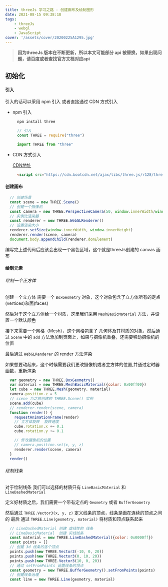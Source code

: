 ```yaml
---
title: threeJs 学习之路 - 创建画布及绘制图形
date: 2021-08-15 09:38:18
tags:
    - threeJs
    - webgl
    - JavaScript
cover: '/assets/cover/20200225A1295.jpg'
---
```


> **因为threeJs 版本在不断更新，所以本文可能部分 api 被替换，如果出现问题，请百度或者查找官方文档对应api**


## 初始化
#### 引入

引入的话可以采用 npm 引入 或者直接通过 CDN 方式引入
* npm 引入
  ~~~js
    npm install three

    // 引入
    const THREE = require("three")

    import THREE from "three"
  ~~~

* CDN 方式引入

  [CDN地址](https://www.bootcdn.cn/three.js/)

  ~~~html
    <script src="https://cdn.bootcdn.net/ajax/libs/three.js/r128/three.js"></script>
  ~~~

#### 创建画布

  ~~~js
    // 创建场景
    const scene = new THREE.Scene()
    // 创建一个摄像机
    const camera = new THREE.PerspectiveCamera(50, window.innerWidth/window.innerHeight, 1, 1000)
    // 实例化渲染器
    const renderer = new THREE.WebGLRenderer()
    // 设置渲染大小
    renderer.setSize(window.innerWidth, window.innerHeight)
    renderer.render(scene, camera)
    document.body.appendChild(renderer.domElement)
  ~~~

  编写完上述代码后应该会出现一个黑色区域，这个就是threeJs创建的 canvas 画布

#### 绘制元素

###### 绘制一个正方体

  创建一个立方体 需要一个 `BoxGeometry` 对象，这个对象包含了立方体所有的定点(vertices)和面(faces)

  然后对于这个立方体给一个材质，这里我们采用 `MeshBasicMaterial` 方法，并设置一个默认颜色

  接下来需要一个网格（Mesh），这个网格包含了 几何体及其材质的对象，然后通过 `Scene` 中的 `add` 方法添加到页面上，如果与摄像机重叠，还需要移动摄像机的位置

  最后通过 `WebGLRenderer` 的 render 方法渲染

  如果想要动起来，这个时候需要我们更改摄像机或者立方体的位置,并通过定时器函数，重新渲染

  ~~~js
    var geometry = new THREE.BoxGeometry()
    var material = new THREE.MeshBasicMaterial({color: 0x00ff00})
    let cube = new THREE.Mesh(geometry, material)
    camera.position.z = 5
    // scene 为之前创建的 THREE.Scene() 实例
    scene.add(cube)
    // renderer.render(scene, camera)
    function render() {
      requestAnimationFrame(render)
      // 立方体旋转  旋转速度
      cube.rotation.x += 0.1
      cube.rotation.y += 0.1

      // 修改摄像机的位置
      // camera.position.set(x, y, z) 
      renderer.render(scene, camera)
    }
    render()
  ~~~

###### 绘制线条

  对于绘制线条 我们可以选择的材质只有 `LineBasicMaterial` 和 `LineDashedMaterial`

  定义好材质之后，我们需要一个带有定点的 `Geometry` 或者 `BufferGeometry`

  然后通过 `THREE.Vector3(x, y, z)` 定义线条的顶点，线条是画在连续的顶点之间的
  最后 通过 `THREE.Line(geometry, material)` 将材质和顶点联系起来

  ~~~js
    // LineDashedMaterial 创建 虚线性的 线条
    // LineBasicMaterial  创建 实线线条
    const material = new THREE.LineDashedMaterial({color: 0x0000ff})
    const points = []
    // 创建 3d 线条的各个顶点
    points.push(new THREE.Vector3(-10, 0, 20))
    points.push(new THREE.Vector3(0, 10, 20))
    points.push(new THREE.Vector3(10, 0, 20))
    // 通过 setFromPoints 设置线条的顶点
    const geometry = new THREE.BufferGeometry().setFromPoints(points)
    // 创建线条治理
    const line = new THREE.Line(geometry, material)
  ~~~

  
